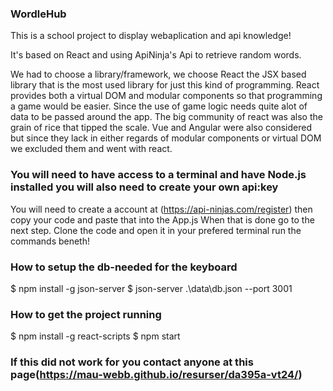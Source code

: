 ### WordleHub
This is a school project to display webaplication and api knowledge!

It's based on React and using ApiNinja's Api to retrieve random words.

We had to choose a library/framework, we choose React the JSX based library that is the most used library for just this kind of programming.
React provides both a virtual DOM and modular components so that programming a game would be easier.
Since the use of game logic needs quite alot of data to be passed around the app.
The big community of react was also the grain of rice that tipped the scale.
Vue and Angular were also considered but since they lack in either regards of modular components or virtual DOM we excluded them and went with react.

### You will need to have access to a terminal and have Node.js installed you will also need to create your own api:key
You will need to create a account at (https://api-ninjas.com/register) then copy your code and paste that into the App.js
When that is done go to the next step.
Clone the code and open it in your prefered terminal run the commands beneth!

### How to setup the db-needed for the keyboard
$ npm install -g json-server 
$ json-server .\data\db.json --port 3001

### How to get the project running
$ npm install -g react-scripts 
$ npm start

### If this did not work for you contact anyone at this page(https://mau-webb.github.io/resurser/da395a-vt24/)
